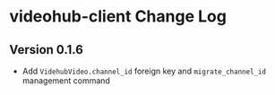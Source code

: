 # videohub-client Change Log

## Version 0.1.6

- Add `VidehubVideo.channel_id` foreign key and `migrate_channel_id` management command
